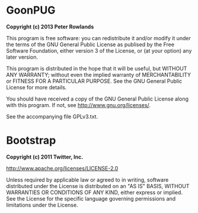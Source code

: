 GoonPUG
=======
**Copyright (c) 2013 Peter Rowlands**

This program is free software: you can redistribute it and/or modify
it under the terms of the GNU General Public License as publised by
the Free Software Foundation, either version 3 of the License, or
(at your option) any later version.

This program is distributed in the hope that it will be useful,
but WITHOUT ANY WARRANTY; without even the implied warranty of
MERCHANTABILITY or FITNESS FOR A PARTICULAR PURPOSE. See the
GNU General Public License for more details.

You should have received a copy of the GNU General Public License
along with this program. If not, see <http://www.gnu.org/licenses/>.

See the accompanying file GPLv3.txt.


Bootstrap
=========
**Copyright (c) 2011 Twitter, Inc.**

http://www.apache.org/licenses/LICENSE-2.0

Unless required by applicable law or agreed to in writing, software
distributed under the License is distributed on an "AS IS" BASIS, WITHOUT
WARRANTIES OR CONDITIONS OF ANY KIND, either express or implied. See the
License for the specific language governing permissions and limitations under
the License.
